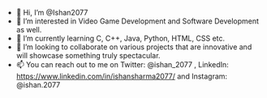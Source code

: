 - 👋 Hi, I’m @Ishan2077
- 👀 I’m interested in Video Game Development and Software Development as well.
- 🌱 I’m currently learning C, C++, Java, Python, HTML, CSS etc.
- 💞️ I’m looking to collaborate on various projects that are innovative and will showcase something truly spectacular.
- 📫 You can reach out to me on Twitter: @ishan_2077 , LinkedIn: https://www.linkedin.com/in/ishansharma2077/ and Instagram: @ishan.2077

<!---
Ishan2077/Ishan2077 is a ✨ special ✨ repository because its `README.md` (this file) appears on your GitHub profile.
You can click the Preview link to take a look at your changes.
--->
